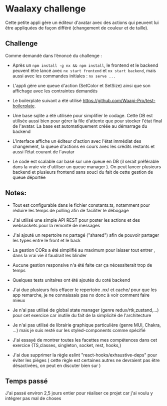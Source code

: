 # Waalaxy challenge

Cette petite appli gère un éditeur d'avatar avec des actions qui peuvent lui être appliquées de façon différé (changement de couleur et de taille).

## Challenge

Comme demandé dans l’énoncé du challenge :

- Après un `npm install -g nx && npm install`, le frontend et le backend peuvent être lancé avec `nx start frontend` et `nx start backend`, mais aussi avec les commandes initiales : `nx serve ...`

- L'appli gère une queue d'action (SetColor et SetSize) ainsi que son affichage avec les contraintes demandés

- Le boilerplate suivant a été utilisé https://github.com/Waapi-Pro/test-boilerplate.

- Une base sqlite a été utilisée pour simplifier le codage. Cette DB est utilisée aussi bien pour gérer la file d'attente que pour stocker l'état final de l'avatar. La base est automatiquement créée au démarrage du backend

- L'interface affiche un éditeur d'action avec l'état immédiat des changement, la queue d'actions en cours avec les crédits restants et aussi l’état courant de l'avatar

- Le code est scalable car basé sur une queue en DB (il serait préférable dans la vraie vie d'utiliser un queue manager ). On peut lancer plusieurs backend et plusieurs frontend sans souci du fait de cette gestion de queue déportée

## Notes:

- Tout est configurable dans le fichier constants.ts, notamment pour réduire les temps de polling afin de faciliter le débogage

- J'ai utilisé une simple API REST pour poster les actions et des websockets pour la remonté de messages

- J'ai ajouté un repertoire nx partagé ("shared") afin de pouvoir partager les types entre le front et le back

- La gestion CORs a été simplifié au maximum pour laisser tout entrer , dans la vrai vie il faudrait les blinder

- Aucune gestion responsive n'a été faite car ça nécessiterait trop de temps

- Quelques tests unitaires ont été ajoutés du coté backend

- J'ai due plusieurs fois effacer le repertoire .nx/ et cache/ pour que les app remarche, je ne connaissais pas nx donc à voir comment faire mieux

- Je n'ai pas utilisé de global state manager (genre redux/rtk,zustand,...) pour cet exercice car inutile du fait de la simplicité de l'architecture

- Je n'ai pas utilisé de librairie graphique particulière (genre MUI, Chakra, ...) mais je suis resté sur les styled-components comme spécifié

- J'ai essayé de montrer toutes les facettes mes compétences dans cet exercice (TS,classes, singleton, socket, rest, hooks,)

- J'ai due supprimer la règle eslint "react-hooks/exhaustive-deps" pour éviter les pièges ( cette règle est certaines autres ne devraient pas être désactivées, on peut en discuter bien sur )

## Temps passé

J'ai passé environ 2,5 jours entier pour réaliser ce projet car j'ai voulu y intégrer pas mal de choses

